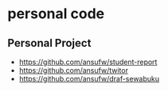 # personal code 

## Personal Project

- https://github.com/ansufw/student-report
- https://github.com/ansufw/twitor
- https://github.com/ansufw/draf-sewabuku
